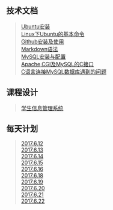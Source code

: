 ## 技术文档
>[Ubuntu安装](./technology/Ubuntu安装.md)    
>[Linux下Ubuntu的基本命令](./technology/Linux下Ubuntu的基本命令.md)  
>[Github安装及使用](./technology/Github安装及使用.md)  
>[Markdown语法](./technology/Markdowm语法.md)  
>[MySQL安装与配置](./technology/MySQL安装与配置.md)    
>[Apache,CGI及MySQL的C接口](./technology/Apache,CGI及MySQL的C接口.md)     
>[C语言连接MySQL数据库遇到的问题](./technology/C语言连接MySQL数据库遇到的问题.md)

## 课程设计
>[学生信息管理系统](/stu.md)

## 每天计划
>[2017.6.12](./log/2017.6.12.md)    
>[2017.6.13](./log/2017.6.13.md)    
>[2017.6.14](./log/2017.6.14.md)   
>[2017.6.15](./log/2017.6.15.md)    
>[2017.6.16](./log/2017.6.16.md)  
>[2017.6.18](./log/2017.6.18.md)  
>[2017.6.19](./log/2017.6.19.md)    
>[2017.6.20](./log/2017.6.20.md)    
>[2017.6.21](./log/2017.6.21.md)   
>[2017.6.22](./log/2017.6.22.md)
